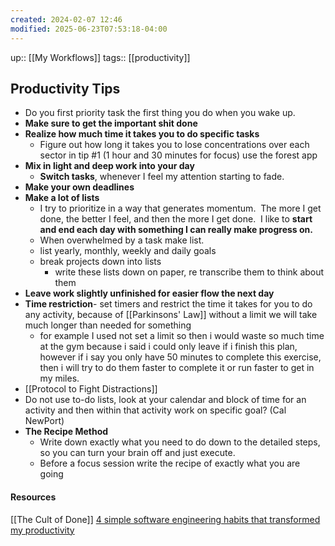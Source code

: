 ```yaml
---
created: 2024-02-07 12:46
modified: 2025-06-23T07:53:18-04:00
---
```

up::  [[My Workflows]]
tags:: [[productivity]]

## Productivity Tips
- Do you first priority task the first thing you do when you wake up.
- **Make sure to get the important shit done**
- **Realize how much time it takes you to do specific tasks**
	- Figure out how long it takes you to lose concentrations over each sector in tip #1 (1 hour and 30 minutes for focus) use the forest app
- **Mix in light and deep work into your day**
	- **Switch tasks**, whenever I feel my attention starting to fade.
- **Make your own deadlines**
- **Make a lot of lists**
	- I try to prioritize in a way that generates momentum.  The more I get done, the better I feel, and then the more I get done.  I like to **start and end each day with something I can really make progress on.**
	- When overwhelmed by a task make list.
	- list yearly, monthly, weekly and daily goals
	- break projects down into lists
		- write these lists down on paper, re transcribe them to think about them
- **Leave work slightly unfinished for easier flow the next day**
- **Time restriction**- set timers and restrict the time it takes for you to do any activity, because of  [[Parkinsons' Law]] without a limit we will take much longer than needed for something
	- for example I used not set a limit so then i would waste so much time at the gym because i said i could only leave if i finish this plan, however if i say you only have 50 minutes to complete this exercise, then i will try to do them faster to complete it or run faster to get in my miles.
- [[Protocol to Fight Distractions]]
- Do not use to-do lists, look at your calendar and block of time for an activity and then within that activity work on specific goal?  (Cal NewPort)
- **The Recipe Method**
	- Write down exactly what you need to do down to the detailed steps, so you can turn your brain off and just execute.
	- Before a focus session write the recipe of exactly what you are going
#### Resources

[[The Cult of Done]]
[4 simple software engineering habits that transformed my productivity](https://read.engineerscodex.com/p/simple-software-engineering-habits)
